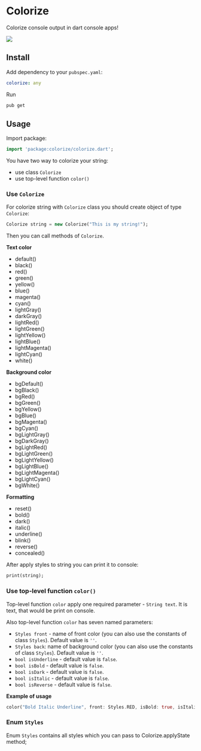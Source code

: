 # Colorize

Colorize console output in dart console apps!

![](http://i.imgur.com/BaxDbw9.png)

## Install

Add dependency to your `pubspec.yaml`:

```yaml
colorize: any
```

Run

```bash
pub get
```

## Usage

Import package:

```dart
import 'package:colorize/colorize.dart';
```

You have two way to colorize your string:

* use class `Colorize`
* use top-level function `color()`

### Use `Colorize`

For colorize string with `Colorize` class you should create object of type `Colorize`:

```dart
Colorize string = new Colorize("This is my string!");
```

Then you can call methods of `Colorize`.

**Text color**

* default()
* black()
* red()
* green()
* yellow()
* blue()
* magenta()
* cyan()
* lightGray()
* darkGray()
* lightRed()
* lightGreen()
* lightYellow()
* lightBlue()
* lightMagenta()
* lightCyan()
* white()

**Background color**

* bgDefault()
* bgBlack()
* bgRed()
* bgGreen()
* bgYellow()
* bgBlue()
* bgMagenta()
* bgCyan()
* bgLightGray()
* bgDarkGray()
* bgLightRed()
* bgLightGreen()
* bgLightYellow()
* bgLightBlue()
* bgLightMagenta()
* bgLightCyan()
* bgWhite()

**Formatting**

* reset()
* bold()
* dark()
* italic()
* underline()
* blink()
* reverse()
* concealed()

After apply styles to string you can print it to console:

```dart
print(string);
```

### Use top-level function `color()`

Top-level function `color` apply one required parameter - `String text`. It is text, that would be print
on console.

Also top-level function `color` has seven named parameters:

* `Styles front` - name of front color (you can also use the constants of class `Styles`). Default value is `''`.
* `Styles back`: name of background color (you can also use the constants of class `Styles`). Default value is `''`.
* `bool isUnderline` - default value is `false`.
* `bool isBold` - default value is `false`.
* `bool isDark` - default value is `false`.
* `bool isItalic` - default value is `false`.
* `bool isReverse` - default value is `false`.

**Example of usage**

```dart
color("Bold Italic Underline", front: Styles.RED, isBold: true, isItalic: true, isUnderline: true);
```

### Enum `Styles`

Enum `Styles` contains all styles which you can pass to Colorize.applyState method;